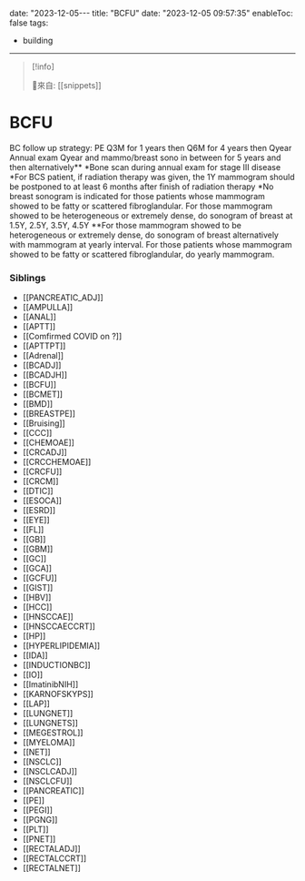 date: "2023-12-05---
title: "BCFU"
date: "2023-12-05 09:57:35"
enableToc: false
tags:
  - building
---
> [!info]
>
> 🌱來自: [[snippets]]
# BCFU
BC follow up strategy:
PE Q3M for 1 years then Q6M for 4 years then Qyear
Annual exam Qyear and mammo/breast sono in between for 5 years and then alternatively**
*Bone scan during annual exam for stage III disease
*For BCS patient, if radiation therapy was given, the 1Y mammogram should be postponed to at least 6 months after finish of radiation therapy
\*No breast sonogram is indicated for those patients whose mammogram showed to be fatty or scattered fibroglandular. For those mammogram showed to be heterogeneous or extremely dense, do sonogram of breast at 1.5Y, 2.5Y, 3.5Y, 4.5Y
**For those mammogram showed to be heterogeneous or extremely dense, do sonogram of breast alternatively with mammogram at yearly interval. For those patients whose mammogram showed to be fatty or scattered fibroglandular, do yearly mammogram.
### Siblings
- [[PANCREATIC_ADJ]]
- [[AMPULLA]]
- [[ANAL]]
- [[APTT]]
- [[Comfirmed COVID on ?]]
- [[APTTPT]]
- [[Adrenal]]
- [[BCADJ]]
- [[BCADJH]]
- [[BCFU]]
- [[BCMET]]
- [[BMD]]
- [[BREASTPE]]
- [[Bruising]]
- [[CCC]]
- [[CHEMOAE]]
- [[CRCADJ]]
- [[CRCCHEMOAE]]
- [[CRCFU]]
- [[CRCM]]
- [[DTIC]]
- [[ESOCA]]
- [[ESRD]]
- [[EYE]]
- [[FL]]
- [[GB]]
- [[GBM]]
- [[GC]]
- [[GCA]]
- [[GCFU]]
- [[GIST]]
- [[HBV]]
- [[HCC]]
- [[HNSCCAE]]
- [[HNSCCAECCRT]]
- [[HP]]
- [[HYPERLIPIDEMIA]]
- [[IDA]]
- [[INDUCTIONBC]]
- [[IO]]
- [[ImatinibNIH]]
- [[KARNOFSKYPS]]
- [[LAP]]
- [[LUNGNET]]
- [[LUNGNETS]]
- [[MEGESTROL]]
- [[MYELOMA]]
- [[NET]]
- [[NSCLC]]
- [[NSCLCADJ]]
- [[NSCLCFU]]
- [[PANCREATIC]]
- [[PE]]
- [[PEGI]]
- [[PGNG]]
- [[PLT]]
- [[PNET]]
- [[RECTALADJ]]
- [[RECTALCCRT]]
- [[RECTALNET]]
